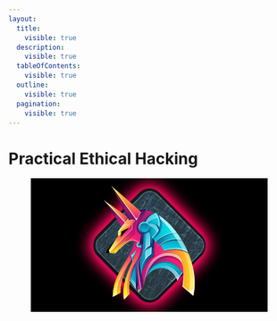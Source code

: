 ```yaml
---
layout:
  title:
    visible: true
  description:
    visible: true
  tableOfContents:
    visible: true
  outline:
    visible: true
  pagination:
    visible: true
---
```


# Practical Ethical Hacking

<figure><img src="../../../.gitbook/assets/practical-ethical-hacking.png" alt=""><figcaption></figcaption></figure>

